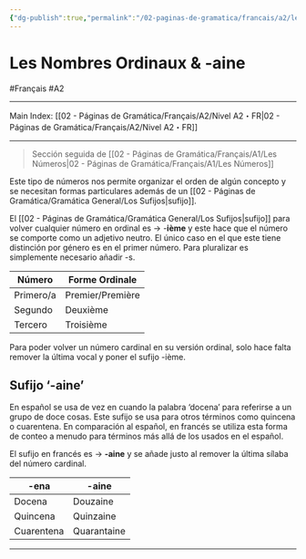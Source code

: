 ```yaml
---
{"dg-publish":true,"permalink":"/02-paginas-de-gramatica/francais/a2/les-nombres-ordinaux-and-aine/"}
---
```


# Les Nombres Ordinaux & -aine
#Français #A2
___
Main Index: [[02 - Páginas de Gramática/Français/A2/Nivel A2・FR\|02 - Páginas de Gramática/Français/A2/Nivel A2・FR]]
___
> Sección seguida de [[02 - Páginas de Gramática/Français/A1/Les Números\|02 - Páginas de Gramática/Français/A1/Les Números]]

Este tipo de números nos permite organizar el orden de algún concepto y se necesitan formas particulares además de un [[02 - Páginas de Gramática/Gramática General/Los Sufijos\|sufijo]].

El [[02 - Páginas de Gramática/Gramática General/Los Sufijos\|sufijo]] para volver cualquier número en ordinal es → -**ième** y este hace que el número se comporte como un adjetivo neutro. El único caso en el que este tiene distinción por género es en el primer número. Para pluralizar es simplemente necesario añadir -s.

| Número    | Forme Ordinale   |
| --------- | ---------------- |
| Primero/a | Premier/Première |
| Segundo   | Deuxième         |
| Tercero   | Troisième        |

Para poder volver un número cardinal en su versión ordinal, solo hace falta remover la última vocal y poner el sufijo -ième.

## Sufijo ‘-aine’
En español se usa de vez en cuando la palabra ‘docena’ para referirse a un grupo de doce cosas. Este sufijo se usa para otros términos como quincena o cuarentena. En comparación al español, en francés se utiliza esta forma de conteo a menudo para términos más allá de los usados en el español.

El sufijo en francés es → **-aine** y se añade justo al remover la última sílaba del número cardinal.

| -ena       | -aine       |
| ---------- | ----------- |
| Docena     | Douzaine    |
| Quincena   | Quinzaine   |
| Cuarentena | Quarantaine |

___